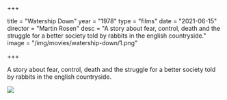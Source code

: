 +++

title = "Watership Down"
year = "1978"
type = "films"
date = "2021-06-15"
director = "Martin Rosen"
desc = "A story about fear, control, death and the struggle for a better society told by rabbits in the english countryside."
image = "/img/movies/watership-down/1.png"

+++

A story about fear, control, death and the struggle for a better society told by rabbits in the english countryside.

![](/img/movies/watership-down/1.png)
